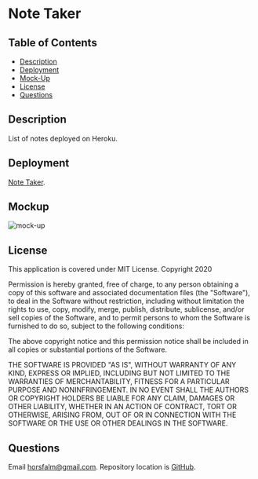 # Note Taker

## Table of Contents
* [Description](#description)
* [Deployment](#deployment)
* [Mock-Up](#mockup)
* [License](#license)
* [Questions](#questions)

## Description

List of notes deployed on Heroku.

## Deployment

[Note Taker](https://sheltered-garden-48871.herokuapp.com/).

## Mockup

![mock-up](https://user-images.githubusercontent.com/92696470/150656150-b724c7e0-8d84-43f9-a1b6-989e2d01b3c6.JPG)

## License

This application is covered under MIT License.
Copyright 2020 
       
Permission is hereby granted, free of charge, to any person obtaining a copy of this software and associated documentation files (the "Software"), to deal in the Software without restriction, including without limitation the rights to use, copy, modify, merge, publish, distribute, sublicense, and/or sell copies of the Software, and to permit persons to whom the Software is furnished to do so, subject to the following conditions:

The above copyright notice and this permission notice shall be included in all copies or substantial portions of the Software.

THE SOFTWARE IS PROVIDED "AS IS", WITHOUT WARRANTY OF ANY KIND, EXPRESS OR IMPLIED, INCLUDING BUT NOT LIMITED TO THE WARRANTIES OF MERCHANTABILITY, FITNESS FOR A PARTICULAR PURPOSE AND NONINFRINGEMENT. IN NO EVENT SHALL THE AUTHORS OR COPYRIGHT HOLDERS BE LIABLE FOR ANY CLAIM, DAMAGES OR OTHER LIABILITY, WHETHER IN AN ACTION OF CONTRACT, TORT OR OTHERWISE, ARISING FROM, OUT OF OR IN CONNECTION WITH THE SOFTWARE OR THE USE OR OTHER DEALINGS IN THE SOFTWARE.

## Questions

Email horsfalm@gmail.com. Repository location is [GitHub](https://github.com/horsfalm/expressjs-note-taker).
